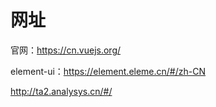# 网址

官网：https://cn.vuejs.org/



element-ui：https://element.eleme.cn/#/zh-CN




http://ta2.analysys.cn/#/